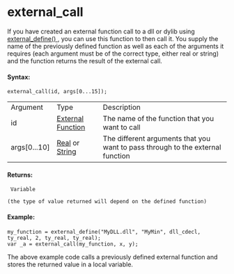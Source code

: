 # external_call

If you have created an external function call to a dll or dylib using [
external_define() ](external_define) , you can use this function to
then call it. You supply the name of the previously defined function as
well as each of the arguments it requires (each argument must be of the
correct type, either real or string) and the function returns the result
of the external call.

#### Syntax:

``` gml
external_call(id, args[0...15]);
```

|                |                                                                                                                                                |                                                                                |
|----------------|------------------------------------------------------------------------------------------------------------------------------------------------|--------------------------------------------------------------------------------|
| Argument       | Type                                                                                                                                           | Description                                                                    |
| id             |  [External Function](../../../../GameMaker_Language/GML_Reference/OS_And_Compiler/external_define)                                         | The name of the function that you want to call                                 |
| args\[0...10\] |  [Real](../../../../GameMaker_Language/GML_Overview/Data_Types) or [String](../../../../GameMaker_Language/GML_Overview/Data_Types)    | The different arguments that you want to pass through to the external function |

#### Returns:

``` gml
 Variable

(the type of value returned will depend on the defined function)
```

#### Example:

``` gml
my_function = external_define("MyDLL.dll", "MyMin", dll_cdecl, ty_real, 2, ty_real, ty_real);
var _a = external_call(my_function, x, y);
```

The above example code calls a previously defined external function and
stores the returned value in a local variable.
